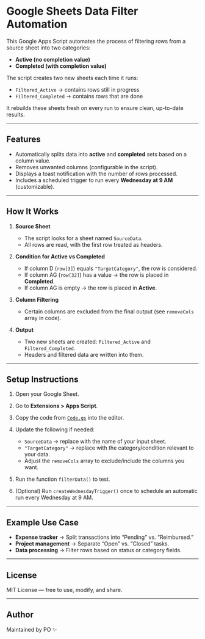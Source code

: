 # Google Sheets Data Filter Automation

This Google Apps Script automates the process of filtering rows from a source sheet into two categories:  
- **Active (no completion value)**  
- **Completed (with completion value)**  

The script creates two new sheets each time it runs:
- `Filtered_Active` → contains rows still in progress  
- `Filtered_Completed` → contains rows that are done  

It rebuilds these sheets fresh on every run to ensure clean, up-to-date results.

---

## Features
- Automatically splits data into **active** and **completed** sets based on a column value.  
- Removes unwanted columns (configurable in the script).  
- Displays a toast notification with the number of rows processed.  
- Includes a scheduled trigger to run every **Wednesday at 9 AM** (customizable).  

---

## How It Works
1. **Source Sheet**  
   - The script looks for a sheet named `SourceData`.  
   - All rows are read, with the first row treated as headers.  

2. **Condition for Active vs Completed**  
   - If column D (`row[3]`) equals `"TargetCategory"`, the row is considered.  
   - If column AG (`row[32]`) has a value → the row is placed in **Completed**.  
   - If column AG is empty → the row is placed in **Active**.  

3. **Column Filtering**  
   - Certain columns are excluded from the final output (see `removeCols` array in code).  

4. **Output**  
   - Two new sheets are created: `Filtered_Active` and `Filtered_Completed`.  
   - Headers and filtered data are written into them.  

---

## Setup Instructions
1. Open your Google Sheet.  
2. Go to **Extensions > Apps Script**.  
3. Copy the code from [`Code.gs`](./Code.gs) into the editor.  
4. Update the following if needed:  
   - `SourceData` → replace with the name of your input sheet.  
   - `"TargetCategory"` → replace with the category/condition relevant to your data.  
   - Adjust the `removeCols` array to exclude/include the columns you want.  

5. Run the function `filterData()` to test.  
6. (Optional) Run `createWednesdayTrigger()` once to schedule an automatic run every Wednesday at 9 AM.  

---

## Example Use Case
- **Expense tracker** → Split transactions into “Pending” vs. “Reimbursed.”  
- **Project management** → Separate “Open” vs. “Closed” tasks.  
- **Data processing** → Filter rows based on status or category fields.  

---

## License
MIT License — free to use, modify, and share.  

---

## Author
Maintained by PO ✨  
